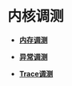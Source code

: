 # 内核调测<a name="ZH-CN_TOPIC_0000001123763653"></a>

-   **[内存调测](kernel-mini-inner-debug.md)**  

-   **[异常调测](kernel-mini-inner-exception.md)**  

-   **[Trace调测](kernel-mini-inner-trace.md)**  


